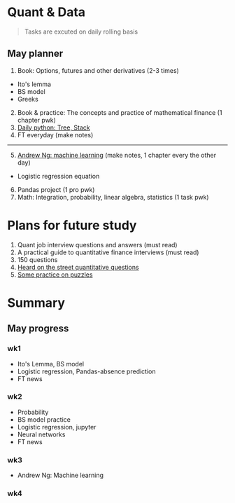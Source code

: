 # Quant & Data
> Tasks are excuted on daily rolling basis

## May planner
 1. Book: Options, futures and other derivatives (2-3 times)
  * Ito's lemma
  * BS model
  * Greeks
 2. Book & practice: The concepts and practice of mathematical finance (1 chapter pwk)
 3. [Daily python: Tree, Stack](https://github.com/QinmengLUAN/Daily_Python_Coding)
 4. FT everyday (make notes)
 ***
 5. [Andrew Ng: machine learning](https://www.coursera.org/learn/machine-learning/home/welcome) (make notes, 1 chapter every the other day)
  * Logistic regression equation
 6. Pandas project (1 pro pwk)
 7. Math: Integration, probability, linear algebra, statistics (1 task pwk)

# Plans for future study 
 1. Quant job interview questions and answers (must read)
 2. A practical guide to quantitative finance interviews (must read)
 3. 150 questions
 4. [Heard on the street quantitative questions](https://docs.google.com/viewer?a=v&pid=sites&srcid=bWl0ci5paXRtLmFjLmlufGNpdmlsfGd4OjZkYWM5OWM5ZmE3ZWFmY2E)
 5. [Some practice on puzzles](http://puzzles.nigelcoldwell.co.uk/)

# Summary
## May progress
### wk1 
 * Ito's Lemma, BS model
 * Logistic regression, Pandas-absence prediction
 * FT news
### wk2
 * Probability
 * BS model practice
 * Logistic regression, jupyter
 * Neural networks
 * FT news
### wk3
 * Andrew Ng: Machine learning
### wk4
 
